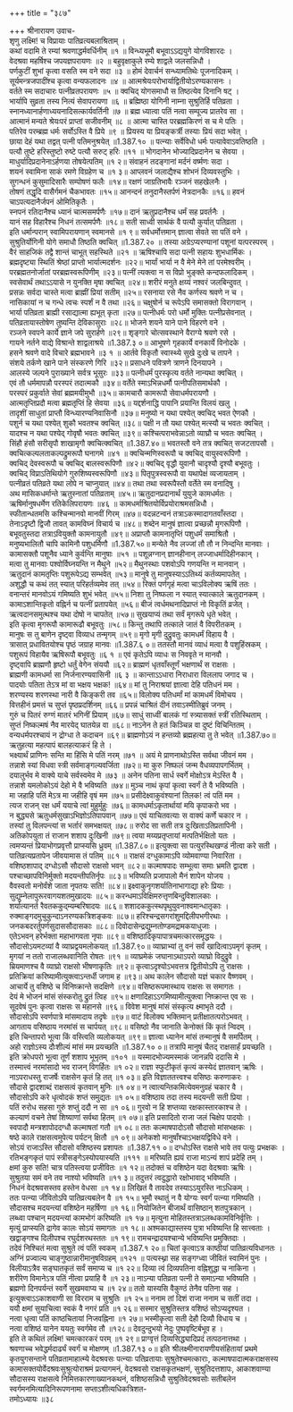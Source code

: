 +++
title = "३८७"

+++
श्रीनारायण उवाच-  
शृणु लक्ष्मि! च विप्रायाः पातिव्रत्यबलाश्रिताम् ।  
कथां वदामि ते रम्यां श्रवणाद्धर्मवर्धिनीम् ॥१ ॥
विन्ध्यभूमौ बभूवाऽऽद्ययुगे योगविशारदः ।  
वेदश्रवा महर्षिश्च जपयज्ञपरायणः ॥२ ॥
बहुवृक्षाकुले रम्ये शाद्वले जलसन्निधौ ।  
पर्णकुटीं शुभां कृत्वा वसति स्म वने सदा ॥३ ॥
होमं देवार्चनं सन्ध्यामतिथेः पूजनादिकम् ।  
सूर्यमन्त्रजपादींश्च कृत्वा वन्यफलादनः ॥४ ॥
आत्मश्रेयःपरोभार्याद्वितीयोऽरण्यकासनः ।  
वर्तते स्म सदाचारः पत्नीव्रतपरायणः ॥५ ॥
क्वचिद् योगसमाधौ स तिष्ठत्येव दिनानि षट् ।  
भार्यापि सुव्रता तस्य नित्यं सेवापरायणा ॥६ ॥
ब्रह्मिष्ठा योगिनी नाम्ना सुश्रुतिर्हि पतिव्रता ।  
स्नानध्यानार्हणाध्ययनादिसत्कार्यवर्तिनी ॥७ ॥
ब्रह्म ध्यात्वा पतिं नत्वा सम्पूज्य प्रातरेव सा ।  
आत्मानं मन्यते श्रेयःपरं प्राप्तां सजीवनीम् ॥८ ॥
आत्मा चास्ति परब्रह्मकिरणं स च मे पतिः ।  
पतिरेव परम्ब्रह्म धर्मः सर्वोऽस्ति वै प्रिये ॥९ ॥
प्रियस्य या प्रियङ्कर्त्री तस्याः प्रियं सदा भवेत् ।  
छाया देहं यथा तद्वत् पत्नी पतिमनुश्रयेत् ॥1.387.१० ॥
पत्न्याः सर्वेविधो धर्मः पत्यावेवाऽवतिष्ठति ।  
पत्यौ तुष्टे हरिस्तुष्टो रुष्टे पत्यौ सरुट् हरिः ॥११ ॥
भोगदानेन भोज्यादिप्रदानेन च सेवया ।  
माधुर्यादिप्रदानेनाऽर्हणया तोषयेत्पतिम् ॥१ २॥
संवाहनं तदङ्गानां मर्दनं वर्ष्मणः सदा ।  
शयनं स्वामिना साकं रमणे विग्रहेण च ॥१ ३॥
आप्लवनं जलाद्यैश्च शोभनं दिव्यवस्तुभिः ।  
सुगन्धनं कुसुमादिसारैः सम्पोषणं फलैः ॥१४॥
रक्षणं जाग्रतिभावैः रञ्जनं सहखेलनैः ।  
तोषणं तद्धृदि वासैर्गमनं चैकभावतः ॥१५॥
आनन्दनं तनुदानैस्तर्पणं नेत्रदानकैः ॥१६॥
हवनं चाऽपत्यदानैर्जपनं ओमितिकृतैः ।  
स्नपनं रतिदानैश्च ध्यानं चात्मसमर्पणैः ॥१७॥
दानं ऋतुप्रदानैश्च धर्मं सह प्रवर्तनैः ।  
यानं सह विहारैश्च निधनं तत्समर्पणैः ॥१८॥
सती साध्वी सार्थकं वै पत्यौ कुर्यात् पतिव्रता ।  
इति धर्मान्परान् स्वामिपरायणान् स्वमानसे ॥१ ९॥
सर्वधर्मोत्तमान् ज्ञात्वा सेवते सा पतिं वने ।  
सुश्रुतिर्योगिनी योगे समाधौ तिष्ठति क्वचित् ॥1.387.२० ॥
तस्या अग्रेऽप्यरण्यानां पशूनां यत्परस्परम् ।  
वैरं साहजिकं तद्वै शान्तं चाभूत् सहस्थिते ॥२१ ॥
ऋषिश्चापि सदा पत्नी सहायः शुभधार्मिकः ।  
ब्रह्मदृष्ट्या स्थितिं श्रेष्ठां प्राप्तो भार्यात्मदर्शनः ॥२२॥
भार्यां भार्या न वै मेने मेने तां परमेश्वरीम् ।  
परब्रह्मतनोर्जातां परब्रह्मस्वरूपिणीम् ॥२३॥
पत्नीं त्यक्त्वा न स विप्रो भुङ्क्ते कन्दफलादिकम् ।  
स्वसेवार्थं तथाऽऽयासे न युनक्ति मृषा क्वचित् ॥२४॥
शरीरं मनुते क्षय्यं नश्वरं जलबिन्दुवत् ।  
प्रसन्नः सर्वदा चास्ते मत्वा ब्राह्मीं प्रियां सतीम् ॥२५॥
रसनाया रसे नैव कर्णस्य श्रवणे न च ।  
नासिकायां न च गन्धे त्वचः स्पर्शं न वै तथा ॥२६॥
चक्षुषोर्न च रूपेऽपि समासक्तो विरागवान् ।  
भार्या पतिव्रता ब्राह्मी रसाद्यात्मा ह्यभूत् कृता ॥२७॥
पत्नीधर्मः परो धर्मो मुक्तिः पत्नीप्रसेवनात् ।  
पतिव्रतायास्तोषेण तुष्यन्ति देविकासुराः ॥२८॥
भोजने शयने याने पाने विहरणे वने ।  
रञ्जने स्वपने कार्ये ज्ञाने जपे सुरार्हणे ॥२९॥
शृङ्गारे चोत्सवस्थाने वैराग्ये श्रवणे रसे ।  
गायने नर्तने वाद्ये विश्रान्ते शाद्वलाश्रये ॥1.387.३ ०॥
आभूषणे गृहकार्ये वनकार्ये विनोदके ।  
हसने श्रवणे वादे विचारे ब्रह्मभावने ॥३ १ ॥
आर्तवे विकृतौ स्वास्थ्ये सुखे दुःखे च तापने ।  
संशये तर्कणे खाने पाने संस्करणे गिरि ॥३२॥
प्रसाधने पवित्रणे त्राणने दिनयापने ।  
आलस्ये जल्पने पुराख्याने सर्वत्र भूसुरः ॥३३॥
पत्नीधर्मं पुरस्कृत्य वर्तते नान्यथा क्वचित् ।  
एवं तौ धर्ममापन्नौ परस्परं तदात्मकौ ॥३४॥
वर्तेते स्माऽभिन्नधर्मौ पत्नीपतिसमार्थकौ ।  
परस्परं प्रकुर्वाते सेवां ब्रह्ममयीमुभौ ॥३५॥
कामचारौ कामरूपौ सेवाधर्मपरायणौ ।  
आत्मतृप्तिप्रदौ मत्वा ब्रह्मतृप्तिं हि सेवया ॥३६॥
यद्दर्शनाद्धि पापानि प्रयान्ति विलयं खलु ।  
तादृशीं साधुतां प्राप्तौ विन्ध्यारण्यनिवासिनौ ॥३७॥
मनुष्यो न यथा पश्येत् क्वचिद् भवत ऐणकौ ।  
पशुर्न च यथा पश्येत् शुकौ भवतश्च क्वचित् ॥३८॥
पक्षी न तौ यथा पश्येत् मत्स्यौ च भवतः क्वचित् ।  
यादश्च न यथा पश्येद् गोवृषौ भवतः क्वचित् ॥३९॥
कश्चित्पराभवेन्नाऽतो व्याघ्रौ च भवतः क्वचित् ।  
सिंहौ हंसौ सरीसृपौ शाखामृगौ क्वचित्क्वचित् ॥1.387.४०॥
भवतस्तौ वने तत्र क्वचित् सजटतापसौ ।  
क्वचित्कल्पलताकल्पद्रुमरूपौ घनागमे ॥४१ ॥
क्वचिन्मणिस्वरूपौ च क्वचिद् वायुस्वरूपिणौ ।  
क्वचिद् देवस्वरूपौ च क्वचिद् बालस्वरूपिणौ ॥४२॥
क्वचिद् वृद्धौ युवानौ चादृश्यौ दृश्यौ बभूवतुः ।  
क्वचिद् विप्राऽतिथियोगे गुरुशिष्यस्वरूपिणौ ॥४३॥
पितृपुत्रस्वरूपौ वा यथापेक्षं व्यजायताम् ।  
पत्नीव्रतं पतिव्रते यथा लोपे न चाप्नुयात् ॥४४॥
तथा तथा स्वरूपैस्तौ वर्तेते स्म वनादिषु ।  
अथ मासिकधर्मान्ते ऋतुस्नातां पतिव्रताम् ॥४५॥
ऋतुदानप्रदानार्थं युयुजे कामधर्मतः ।  
ऋषिर्मानुषधर्मेण रतिकेलिपरायणः ॥४६ ॥
कामधर्माश्रितयोर्विप्रयोराश्रमसन्निधौ ।  
स्फीतान्धतमसि कश्चिन्मानवो मानवीं गिरम् ॥४७॥
वदन्नटन्वनं तत्राऽकस्मादागतवाँस्तदा ।  
तेनाऽदृष्टौ द्विजौ तावत् कामविघ्नं विचार्य च ॥४८॥
शब्देन मानुषं ज्ञात्वा प्रच्छन्नौ मृगरूपिणौ ।  
बभूवतुस्तदा तत्राऽवियुक्तौ कामनायुतौ ॥४९॥
अप्राप्तौ कामनातृप्तिं पशुधर्मं समाश्रितौ ।  
मनुष्यभालितौ चापि कामिनौ पशुधर्मिणौ ॥1.387.५०॥
मन्येते नैव लज्जां तौ तौ न निन्दन्ति मानवाः ।  
कामासक्तौ पशूनैव ध्याने कुर्वन्ति मानुषाः ॥५१ ॥
पशून्नग्नान् ज्ञानहीनान् लज्जाधर्मादिहीनकान् ।  
मत्वा तु मानवाः पश्वोर्विघ्नयन्ति न मैथुने ॥५२॥
मैथुनस्थाः पशवोऽपि गणयन्ति न मानवान् ।  
ऋतुदानं कामतृप्तिः पशुरूपेऽद्य सम्भवेत् ॥५३॥
मानुषे तु मानुषस्याऽऽतिथ्यं कर्तव्यमापतेत् ।  
अशुद्धौ च कथं तत् स्यात् परिहर्तव्यमेव तत् ॥५४॥
रिक्तं पर्णगृहं मत्वा चाऽविलोक्य ऋषिं ततः ।  
वनान्तरं मानवोऽयं गमिष्यति शुभं भवेत् ॥५५॥
निशा तु निष्फला न स्यात् स्यात्काले ऋतुदानकम् ।  
कामाऽशान्तिकृतो वह्निर्न च पत्नीं प्रतापयेत् ॥५६॥
बीजं त्वर्धमथनादिप्राप्तं नो विकृतिं व्रजेत् ।  
ऋत्वदानसमुत्थश्च यथा दोषो न चापतेत् ॥५७॥
सुखयाप्यं तथा सर्वं मृगरूपे धृते भवेत् ।  
इति कृत्वा मृगरूपौ कामारूढौ बभूवतुः ॥५८॥
किन्तु तथापि तत्काले जातं वै विपरीतकम् ।  
मानुषः स तु बाणेन दृष्ट्वा विव्याध तन्मृगम् ॥५९॥
मृगो मृगी दुद्रुवतुः कामधर्मं विहाय वै ।  
त्रासात् प्रधावितयोश्च पृष्ठं जग्राह मानवः ॥1.387.६ ०॥
ततस्तौ मानवं व्याधं मत्वा वै पशुहिंस्रकम् ।  
पशुरूपं विहायैव ऋषिरूपौ बभूवतुः ॥६ १ ॥
एवं कृतेऽपि व्याधः स निववृते न मानवौ ।  
दृष्ट्वापि ब्राह्मणौ हृष्टो धर्तुं वेगेन संययौ ॥६२॥
ब्राह्मणं धृतवाँस्तूर्णं भक्षणार्थं स राक्षसः ।  
ब्राह्मणी कामधर्मा सा निर्जनारण्यवासिनी ॥६ ३ ॥
कान्ताऽऽधारा निराधारा विललाप जगाद च ।  
पादयोः पतिता तेऽत्र मां वा भक्षय भक्षक! ॥६४॥
मां तु निराश्रयां ज्ञात्वा देहि पतिधनं मम ।  
शरण्यस्य शरणस्था नारी वै किङ्करी तव ॥६५॥
विलोक्य पतिधर्मां मां कामधर्मं विमोचय ।  
वित्तहीनं प्रमत्तं च सुप्तं पृष्ठप्रदर्शिनम् ॥६६॥
प्रपन्नं चाश्रितं दीनं तवाऽस्मीतिब्रुवं जनम् ।  
गुरुं च पितरं रुग्णं मातरं भगिनीं प्रियाम् ॥६७॥
साधुं साध्वीं बालकं गां स्त्र्यासक्तं स्त्रीं रतिस्थिताम् ।  
सुप्तं निष्कल्मषं नैव मारयेद् घातयेन्न वा ॥६८॥
नाऽनेन ते हतं किञ्चिन्न वा दुष्टं विचिन्तितम् ।  
वन्यधर्मपरश्चायं न द्रोग्धा ते कदाचन ॥६९॥
ब्राह्मणोऽयं न हन्तव्यो ब्रह्महत्या तु ते भवेत् ॥1.387.७०॥
ऋतुहत्या महत्पापं बालहत्याकरं हि ते ।  
भक्ष्यार्थं प्राणिनः सन्ति मा हिंसि मे पतिं नरम् ॥७१ ॥
अयं मे प्राणनाथोऽस्ति सर्वथा जीवनं मम ।  
तन्नाशे स्यां विधवा स्त्री सर्वमाङ्गल्यवर्जिता ॥७२॥
मा कुरु निष्फलं जन्म वैधव्यपापगर्भितम् ।  
दयालुर्भव मे वाक्ये याचे सर्वस्वमेव मे ॥७३ ॥
अनेन पतिना सार्ध स्वर्गे मोक्षोऽत्र मेऽस्ति वै ।  
तन्नाशे यमलोकोऽयं देहो मे वै भविष्यति ॥७४॥
मुञ्च नाथं कृपां कृत्वा स्वर्गं ते वै भविष्यति ।  
मा जहाहि पतिं मेऽत्र मा जहीहि वृषं मम ॥७५॥
प्रसीदेक्ष्वाकुवंश्यानां तिलक! त्वं पतिं मम ।  
त्यज राजन् रक्ष धर्मं ययाचे त्वां मुहुर्मुहुः ॥७६॥
कामधर्माऽकृतार्थायां मयि कृपाकरो भव ।  
न बुद्ध्यसे ऋतुधर्मसुखाऽभिज्ञोऽतिपापवान् ॥७७॥
एवं याचितवत्याः स वाक्यं कर्णे चकार न ।  
तस्यां तु विलपन्त्यां स भर्तारं समभक्षयत् ॥७८॥
रुरोद सा सती तत्र दुःखिताऽतिप्रतापिनी ।  
अतिकोपयुता तं राजान शशाप दुःखिनी ॥७९॥
त्वया मय्यप्रतृप्तायां मत्पतिर्भक्षितो यतः ।  
त्वमप्यन्तं प्रियाभोगप्रवृत्तौ प्राप्स्यसि ध्रुवम् ॥1.387.८०॥
इत्युक्त्वा सा पत्युरस्थिखण्डं नीत्वा करे सती ।  
पातिव्रत्यप्रतापेन जीवयामास तं पतिम् ॥८१ ॥
राक्षसं दग्धुकामाऽपि व्योमवाण्या निवारिता ।  
वशिष्ठशापाद् दग्धोऽसौ सौदासो राक्षसो भवन् ॥८२॥
कल्माषपादः सम्भूत्वा समाः भ्रमति द्वादश ।  
पश्चाच्छापविनिर्मुक्तो मदयन्तीपतिर्नृपः ॥८३॥
भविष्यति प्रजापालो मैनं शापेन योजय ।  
वैवस्वतो मनोर्वंशे जाता नृपतयः सति! ॥८४॥
इक्ष्वाकुनृगशर्यातिनाभागाद्या हरेः प्रियाः ।  
सुद्युम्नेलापुरूरवागयशतमुखादयः ॥८५॥
करन्धमाऽविक्षिमरुत्तृणबिन्दुविशालकाः ।  
शर्यात्यानर्त रैवतककुद्म्यम्बरिषादयः ॥८६॥
शशादककुत्स्थपृथुयुवनाश्वमान्धातृकाः ।  
रुक्माङ्गदमुचुकुन्दाऽनरण्यकत्रिशङ्कवः ॥८७॥
हरिश्चन्द्रसगरांशुमद्दिलीपभगीरथाः ।  
जनकबदरर्तुपर्णसुदाससौदासकाः ॥८८॥
दिवोदासेन्द्रद्युम्नतोण्डमद्रामकयाधुजाः ।  
एतेऽभवन् हरेर्भक्ता महाभागवता नृपाः ॥८९॥
वशिष्ठादिकृपापात्रचमत्कारसमृद्धयः ।  
सौदासोऽयमटव्यां वै व्याघ्रद्वयमलोकयत् ॥1.387.९०॥
व्याघ्राभ्यां तु वनं सर्वं खादित्वाऽपमृगं कृतम् ।  
मृगयां न ततो राजालब्धवानिति रोषतः ॥९१ ॥
व्याघ्रमेकं जघानाऽथाऽपरो व्याघ्रो विदुद्रुवे ।  
म्रियमाणश्च वै व्याघ्रो राक्षसो भीषणाकृतिः ॥९२॥
कृत्वाऽदृश्योऽभवत्तत्र द्वितीयोऽपि तु राक्षसः ।  
प्रतिक्रियां करिष्यामीत्युक्त्वाऽन्तर्धी जगाम ह ॥९३॥
अथ कालेन सौदासो यज्ञं चकार वैष्णवम् ।  
आचार्ये तु वशिष्ठे च विनिष्क्रान्ते सदक्षिणे ॥९४॥
वसिष्ठरूपमास्थाय राक्षसः स समागतः ।  
देयं मे भोजनं मांसं संस्करोतु द्रुतं त्विह ॥९५॥
क्षणादिहाऽऽगमिष्यामीत्युक्त्वा निष्क्रान्त एव सः ।  
सूदवेषं पुनः कृत्वा राक्षसः स महानसे ॥९६॥
विवेश मानुषं मांसं संस्कृत्य क्ष्माभृते ददौ ।  
सौदासोऽपि स्वर्णपात्रे मांसमादाय तदृषेः ॥९७॥
वाटं विलोक्य भक्तिमान् प्रतीक्षातत्परोऽभवत् ।  
आगताय वसिष्ठाय नरमांसं स चार्पयत् ॥९८॥
वसिष्ठो नैव जानाति केनोक्तं किं कृतं न्विदम् ।  
इति चिन्तापरो भूत्वा किं वस्त्विति व्यलोकयत् ॥९९॥
ज्ञात्वा ध्यानेन मांसं तन्मानुषं वै समर्पितम् ।  
अहो राज्ञोऽस्य दौःशील्यं मांसं मम प्रयच्छति ॥1.387.१० ०॥
तत्रापि मानुषं चैतद् राक्षसार्हं प्रयच्छति ।  
इति क्रोधपरो भूत्वा तूर्णं शशाप भूभृतम् ॥१०१ ॥
यस्मादभोज्यमस्माकं जानन्नपि ददासि मे ।  
तस्मात्त्वं नरमांसादो भव राजन् विगर्हितः ॥१ ०२॥
राज्ञा स्फुटीकृतं कृत्यं कस्येदं ज्ञातवान् ऋषिः ।  
नाऽपराधस्तु राजर्षेः राक्षसेन कृतं हि तत् ॥१ ०३॥
इति विज्ञाततत्त्वश्च वसिष्ठः करुणाकरः ।  
सौदासे द्वादशाब्दं राक्षसत्वं कृतवान् मुनिः ॥१ ०४॥
न त्वात्यन्तिकमित्येवमनुग्रहं चकार वै ।  
सौदासोऽपि करे धृत्वोदकं शप्तं समुद्यतः ॥१ ०५॥
वशिष्ठाय तदा तस्य मदयन्ती सती प्रिया ।  
पतिं रुरोध सहसा गुरुं शप्तुं ददौ न सा ॥१ ०६॥
गुरवो न हि शप्तव्या रक्षकास्तारकाश्च ते ।  
कल्याणं वचने तेषां शिष्याणां सर्वथा हितम् ॥१ ०७॥
इति प्रसादितो राजा जलं चिक्षेप पादयोः ।  
स्वपादौ मन्त्रशापोददग्धौ कल्माषतां गतौ ॥१ ०८॥
ततः कल्माषपादोऽसौ सौदासो मांसभक्षकः ।  
षष्ठे काले राक्षसत्वमुपेत्य पर्यटन् क्षितौ ॥१ ०९॥
अनेकशो मानुषाँश्चाऽभक्षयद्विविधे वने ।  
सोऽयं राजाऽस्ति सौदासो वशिष्ठस्य प्रशापतः ॥1.387.११ ०॥
दग्धोऽस्ति राक्षसे भावे तव पत्युः प्रभक्षकः ।  
रतिभङ्गकृतं पापं स्त्रीसङ्गेऽस्योपयास्यति ॥१११ ॥
मरिष्यति ह्ययं राजा माऽन्यं शापं प्रदेहि तम् ।  
क्षमां कुरु सति! चात्र पतिस्त्वया प्रजीवितः ॥१ १२॥
तदोक्तं च वशिष्ठेन यदा वेदश्रवाः ऋषिः ।  
सुश्रुतया समं वने तव नाश्यो भविष्यति ॥११ ३॥
तदुत्तरं त्वदुद्धारो रक्षोभावाद् भविष्यति ।  
निधनं वेदश्रवसस्तव हस्तेन वेधसा ॥१ १४॥
लिखितं वै तावदेव तस्याऽऽयुरस्ति नाऽधिकम् ।  
ततः पत्न्या जीवितोऽपि पातिव्रत्यबलेन वै ॥१ १५॥
भूमौ स्थातुं न वै योग्यः स्वर्गं पत्न्या गमिष्यति ।  
सौदासश्च मदयन्त्यां वशिष्ठेन महर्षिणा ॥१ १६॥
नियोजितेन बीजार्थं वासिष्ठान् शतपुत्रकान् ।  
लब्ध्वा पश्चान् मदयन्त्यां कामभोगं करिष्यति ॥१ १७॥
मृत्युना मोहितस्तत्राऽलब्धकामविनिर्वृत्तिः ।  
मृत्युं प्राप्स्यति द्रागेव कालः सोऽयं समागतः ॥१ १८॥
अश्मकाद्यास्तस्य पुत्रा भविष्यन्ति हि सात्त्वताः ।  
खद्वाङ्गश्च दिलीपश्च रघुर्दशरथस्ततः ॥१ १९॥
रामचन्द्रादयश्चान्ये भविष्यन्ति प्रमुक्तिदाः ।  
तदेवं निश्चितं मत्वा सुश्रुते त्वं पतिं स्वकम् ॥1.387.१ २०॥
चितां कृत्वाऽत्र काष्ठीयां पातिव्रत्यविधानतः ।  
अग्निं प्रज्वाल्य चाङ्गुष्ठान्नारीमानुषविग्रहम् ॥१२१ ॥
पत्यस्थ्ना सह सङ्गग्ध्वा जीवितं स्वामिनं पुनः ।  
विलीयाऽत्रैव सङ्घातकृतं सर्वं समाप्य च ॥१ २२॥
दिव्या त्वं दिव्यपतिना वह्निशुद्धा च नाकिना ।  
शरीरेण विमानेऽत्र पतिं नीत्वा प्रयाहि वै ॥१ २३॥
नाऽन्या पतिव्रता पत्नी ते समाऽन्या भविष्यति ।  
ब्रह्मणो दिनपर्यन्तं स्वर्गे सुखमवाप्य च ॥१ २४॥
ततो यास्यसि वैकुण्ठं तेनैव पतिना सह ।  
इत्युक्त्वाऽऽकाशवाणी सा विरराम च सुश्रुतिः ॥१ २५॥
ननाम तां दिशं राजा ननाम च सतीं तदा ।  
ययौ क्षमां सुयाचित्वा स्वकं वै नगरं प्रति ॥१ २६॥
सस्मार सुश्रुतिस्तत्र वशिष्ठं सोऽप्यदृश्यत ।  
नत्वा धृत्वा पतिं काष्ठचितायां निजवह्निना ॥१ २७॥
भस्मीकृत्वा सती देहौ दिव्यौ विधाय च ।  
नत्वा वशिष्ठं यानेन ययतुः स्वर्गमेव तौ ॥१२८॥
देवदुन्दुभयो नेदुः पुष्पवृष्टिर्बभूव ह ।  
इति ते कथितं लक्ष्मि! चमत्कारकरं परम् ॥१ २९॥
प्राग्वृत्तं दिव्यसिद्ध्यादिप्रदं तत्पठनात्तथा ।  
श्रवणाच्च भवेद्धर्मदार्ढ्यं स्वर्गं च मोक्षणम् ॥1.387.१३ ०॥
इति श्रीलक्ष्मीनारायणीयसंहितायां प्रथमे कृतयुगसन्ताने पतिव्रतामाहात्म्ये वेदश्रवसः पत्न्याः पतिव्रतायाः सुश्रुतेश्चमत्काराः, कल्माषपादात्मकराक्षसस्य कामासक्तयोर्वेदश्रवःसुश्रुत्योराश्रमं प्रत्यागमनं, वेदश्रवसो राक्षसकृतभक्षणं, सुश्रुतिदत्तशापः, आकाशवाण्या  
सौदासस्य राक्षसत्वे निमित्तकारणाख्यानकथनं, वशिष्ठसन्निधौ सुश्रुतिवेदश्रवसोः सतीबलेन स्वर्गमनमित्यादिनिरूपणनामा सप्ताऽशीत्यधिकत्रिशत-  
तमोऽध्यायः ॥३८  
    
